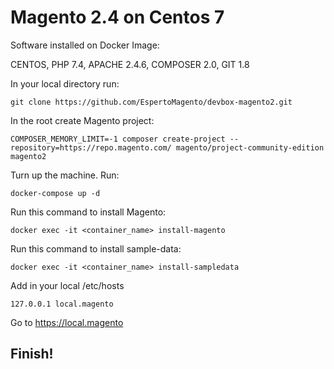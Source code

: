 # **Magento 2.4 on Centos 7**

Software installed on Docker Image:

CENTOS,
PHP 7.4, 
APACHE 2.4.6, 
COMPOSER 2.0, 
GIT 1.8

In your local directory run:

```shell
git clone https://github.com/EspertoMagento/devbox-magento2.git
```

In the root create Magento project:

```shell
COMPOSER_MEMORY_LIMIT=-1 composer create-project --repository=https://repo.magento.com/ magento/project-community-edition magento2
```


Turn up the machine. Run:

```shell
docker-compose up -d
```


Run this command to install Magento:

```shell
docker exec -it <container_name> install-magento
```

Run this command to install sample-data:

```shell
docker exec -it <container_name> install-sampledata
```

Add in your local /etc/hosts

```shell
127.0.0.1 local.magento
```



Go to https://local.magento



## Finish!